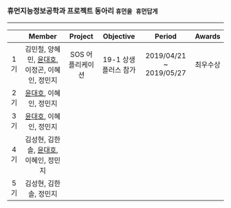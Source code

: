 ### 휴먼지능정보공학과 프로젝트 동아리 `휴먼을 휴먼답게`

---

||Member|Project|Objective|Period|Awards|
|:---:|:---:|:---:|:---:|:---:|:---:|
|1기|김민철, 양혜민, [윤대호](https://github.com/201810788), 이정곤, 이혜인, 정민지|SOS 어플리케이션|19-1 상생플러스 참가|2019/04/21 ~ 2019/05/27|최우수상|
|2기|[윤대호](https://github.com/201810788), 이혜인, 정민지||
|3기|[윤대호](https://github.com/201810788), 이혜인, 정민지||
|4기|김성현, 김한솔, [윤대호](https://github.com/201810788), 이혜인, 정민지||
|5기|김성현, 김한솔, 정민지||

